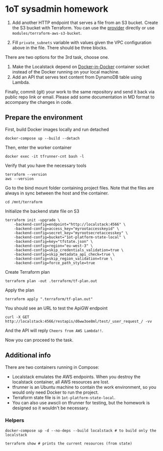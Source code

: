 # 1oT sysadmin homework

1) Add another HTTP endpoint that serves a file from an S3 bucket. Create the S3 bucket with Terraform. You can use the [provider](https://registry.terraform.io/providers/hashicorp/aws/latest/docs/resources/s3_bucket) directly or use `modules/terraform-aws-s3-bucket`.

2) Fill `private_subnets` variable with values given the VPC configuration above in the file. There should be three blocks.

There are two options for the 3rd task, choose one. 

1) Make the Localstack depend on [Docker-in-Docker](https://hub.docker.com/_/docker) container socket instead of the Docker running on your local machine.
2) Add an API that serves text content from DynamoDB table using Lambda.

Finally, commit (git) your work to the same repository and send it back via public repo link or email. Please add some documentation in MD format to accompany the changes in code.

## Prepare the environment

First, build Docker images locally and run detached

    docker-compose up --build --detach

Then, enter the worker container

    docker exec -it tfrunner-cnt bash -l

Verify that you have the necessary tools

    terraform --version
    aws --version

Go to the bind mount folder containing project files. Note that the files are always in sync between the host and the container.

    cd /mnt/terraform

Initialize the backend state file on S3

    terraform init -upgrade \
        -backend-config=endpoint="http://localstack:4566" \
        -backend-config=access_key="myrootaccesskeyid" \
        -backend-config=secret_key="myrootsecretaccesskey" \
        -backend-config=bucket="1ot-platform-state-local" \
        -backend-config=key="tfstate.json" \
        -backend-config=region="eu-west-3" \
        -backend-config=skip_credentials_validation=true \
        -backend-config=skip_metadata_api_check=true \
        -backend-config=skip_region_validation=true \
        -backend-config=force_path_style=true

Create Terraform plan

    terraform plan -out .terraform/tf-plan.out
    
Apply the plan

    terraform apply ".terraform/tf-plan.out"

You should see an URL to test the ApiGW endpoint

    curl -X GET http://localstack:4566/restapis/d6ww3oe8ml/test/_user_request_/ -vv

And the API will reply `Cheers from AWS Lambda!!`.

Now you can proceed to the task.

## Additional info

There are two containers running in Compose:
- Localstack emulates the AWS endpoints. When you destroy the localstack container, all AWS resources are lost.
- tfrunner is an Ubuntu machine to contain the work environment, so you would only need Docker to run the project.
- Terraform state file is in `1ot-platform-state-local`. 
- You can also use awscli on tfrunner for testing, but the homework is designed so it wouldn't be necessary.

### Helpers

    docker-compose up -d --no-deps --build localstack # to build only the localstack

    terraform show # prints the current resources (from state)
